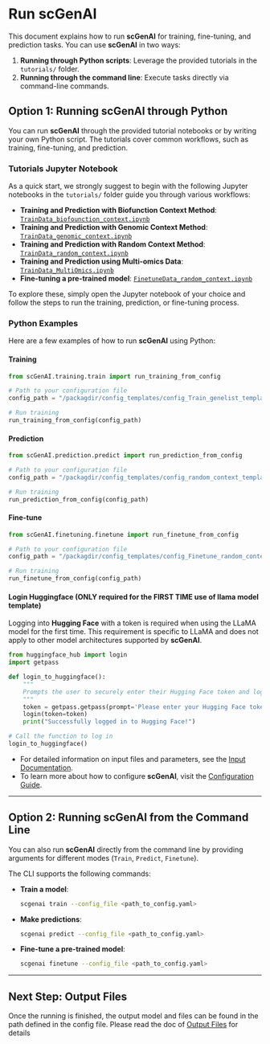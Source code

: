 
# Run scGenAI

This document explains how to run **scGenAI** for training, fine-tuning, and prediction tasks. You can use **scGenAI** in two ways:
1. **Running through Python scripts**: Leverage the provided tutorials in the `tutorials/` folder.
2. **Running through the command line**: Execute tasks directly via command-line commands.

## Option 1: Running scGenAI through Python

You can run **scGenAI** through the provided tutorial notebooks or by writing your own Python script. The tutorials cover common workflows, such as training, fine-tuning, and prediction.


### Tutorials Jupyter Notebook

As a quick start, we strongly suggest to begin with the following Jupyter notebooks in the `tutorials/` folder guide you through various workflows:

- **Training and Prediction with Biofunction Context Method**: [`TrainData_biofounction_context.ipynb`](../tutorials/TrainData_biofounction_context.ipynb)
- **Training and Prediction with Genomic Context Method**: [`TrainData_genomic_context.ipynb`](../tutorials/TrainData_genomic_context.ipynb)
- **Training and Prediction with Random Context Method**: [`TrainData_random_context.ipynb`](../tutorials/TrainData_random_context.ipynb)
- **Training and Prediction using Multi-omics Data**: [`TrainData_MultiOmics.ipynb`](../tutorials/TrainData_MultiOmics.ipynb)
- **Fine-tuning a pre-trained model**: [`FinetuneData_random_context.ipynb`](../tutorials/FinetuneData_random_context.ipynb)

To explore these, simply open the Jupyter notebook of your choice and follow the steps to run the training, prediction, or fine-tuning process.


### Python Examples 
Here are a few examples of how to run **scGenAI** using Python:

#### Training

```python
from scGenAI.training.train import run_training_from_config

# Path to your configuration file
config_path = "/packagdir/config_templates/config_Train_genelist_template_llama.yaml"

# Run training
run_training_from_config(config_path)
```

#### Prediction

```python
from scGenAI.prediction.predict import run_prediction_from_config

# Path to your configuration file
config_path = "/packagdir/config_templates/config_random_context_template_llama.yaml"

# Run training
run_prediction_from_config(config_path)
```

#### Fine-tune

```python
from scGenAI.finetuning.finetune import run_finetune_from_config

# Path to your configuration file
config_path = "/packagdir/config_templates/config_Finetune_random_context_template_llama.yaml"

# Run training
run_finetune_from_config(config_path)
```

#### Login Huggingface (ONLY required for the FIRST TIME use of llama model template)

Logging into **Hugging Face** with a token is required when using the LLaMA model for the first time. This requirement is specific to LLaMA and does not apply to other model architectures supported by **scGenAI**.

```python
from huggingface_hub import login
import getpass

def login_to_huggingface():
    """
    Prompts the user to securely enter their Hugging Face token and logs them into the Hugging Face Hub.
    """
    token = getpass.getpass(prompt='Please enter your Hugging Face token: ')
    login(token=token)
    print("Successfully logged in to Hugging Face!")

# Call the function to log in
login_to_huggingface()
```

- For detailed information on input files and parameters, see the [Input Documentation](input.md).
- To learn more about how to configure **scGenAI**, visit the [Configuration Guide](configuration.md).


_________


## Option 2: Running scGenAI from the Command Line

You can also run **scGenAI** directly from the command line by providing arguments for different modes (`Train`, `Predict`, `Finetune`). 

The CLI supports the following commands:

- **Train a model**:
    ```bash
    scgenai train --config_file <path_to_config.yaml>
    ```

- **Make predictions**:
    ```bash
    scgenai predict --config_file <path_to_config.yaml>
    ```

- **Fine-tune a pre-trained model**:
    ```bash
    scgenai finetune --config_file <path_to_config.yaml>
    ```


_________


##  Next Step: Output Files
Once the running is finished, the output model and files can be found in the path defined in the config file. Please read the doc of [Output Files](output.md) for details


